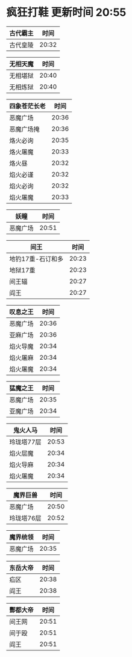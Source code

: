 # 疯狂打鞋 更新时间 20:55

| 古代霸主   | 时间    |
|--------|-------|
| 古代皇陵 | 20:32 |

| 无相天魔   | 时间    |
|--------|-------|
| 无相堪狱 | 20:40 |
| 无相炼狱 | 20:40 |

| 四象苍茫长老   | 时间    |
|--------|-------|
| 恶魔广场 | 20:36 |
| 恶魔广场掩 | 20:36 |
| 烙火必询 | 20:35 |
| 烙火屠魔 | 20:33 |
| 烙火昼 | 20:32 |
| 焰火必谨 | 20:32 |
| 焰火必询 | 20:32 |
| 焰火屠魔 | 20:33 |

| 妖瞳   | 时间    |
|--------|-------|
| 恶魔广场 | 20:51 |

| 间王   | 时间    |
|--------|-------|
| 地钓17重-石订和多 | 20:23 |
| 地狱17重 | 20:23 |
| 间王辐 | 20:27 |
| 阎王 | 20:27 |

| 叹息之王   | 时间    |
|--------|-------|
| 恶魔广场 | 20:36 |
| 亚麻广场 | 20:36 |
| 焰火导魔 | 20:34 |
| 焰火屠麻 | 20:34 |
| 焰火屠魔 | 20:34 |

| 猛魔之王   | 时间    |
|--------|-------|
| 恶魔广场 | 20:35 |
| 亚魔广场 | 20:34 |

| 鬼火人马   | 时间    |
|--------|-------|
| 玲珑塔77层 | 20:53 |
| 焰火层魔 | 20:34 |
| 焰火导麻 | 20:34 |
| 焰火屠魔 | 20:34 |

| 魔界巨兽   | 时间    |
|--------|-------|
| 恶魔广场 | 20:50 |
| 玲珑塔76层 | 20:52 |

| 魔界统领   | 时间    |
|--------|-------|
| 恶魔广场 | 20:35 |

| 东岳大帝   | 时间    |
|--------|-------|
| 疝区 | 20:38 |
| 阎王 | 20:38 |

| 酆都大帝   | 时间    |
|--------|-------|
| 间王网 | 20:51 |
| 间于殴 | 20:51 |
| 阎王 | 20:51 |